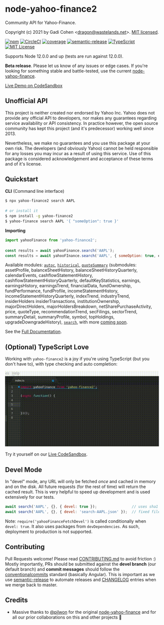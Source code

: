 # node-yahoo-finance2

Community API for Yahoo-Finance.

Copyright (c) 2021 by Gadi Cohen &lt;dragon@wastelands.net&gt;.  [MIT licensed](./LICENSE).

[![npm](https://img.shields.io/npm/v/yahoo-finance2)](https://www.npmjs.com/package/yahoo-finance2) [![CircleCI](https://img.shields.io/circleci/build/github/gadicc/node-yahoo-finance2)](https://circleci.com/gh/gadicc/node-yahoo-finance2) [![coverage](https://img.shields.io/codecov/c/github/gadicc/node-yahoo-finance2)](https://codecov.io/gh/gadicc/node-yahoo-finance2) [![semantic-release](https://img.shields.io/badge/%20%20%F0%9F%93%A6%F0%9F%9A%80-semantic--release-e10079.svg)](https://github.com/semantic-release/semantic-release) [![TypeScript](https://img.shields.io/badge/%3C%2F%3E-TypeScript-%230074c1.svg)](http://www.typescriptlang.org/) [![MIT License](https://img.shields.io/badge/license-MIT-blue.svg)](./LICENSE)

Supports Node 12.0.0 and up (tests are run against 12.0.0).

**Beta release**.  Please let us know of any issues or edge cases.
If you're looking for something stable and battle-tested, use the
current
[node-yahoo-finance](https://www.npmjs.com/package/yahoo-finance).

[Live Demo on CodeSandbox](https://codesandbox.io/s/yahoo-finance2-312x2?file=/src/index.ts)

## Unofficial API

This project is neither created nor endorsed by Yahoo Inc.  Yahoo does not
provide any official API to developers, nor makes any guarantees regarding
service availability or API consistency.  In practice however, the open
source community has kept this project (and it's predecessor) working well
since 2013.

Nevertheless, we make no guarantees and you use this package at your own risk.
The developers (and obviously Yahoo) cannot be held responsible for any losses
you may incur as a result of using this service.  Use of this package is
considered acknowledgement and acceptance of these terms and of it's license.

## Quickstart

**CLI** (Command line interface)

```bash
$ npx yahoo-finance2 search AAPL

# or install it
$ npm install -g yahoo-finance2
$ yahoo-finance search AAPL '{ "someOption": true }'
```

**Importing**

```js
import yahooFinance from 'yahoo-finance2';

const results = await yahooFinance.search('AAPL');
const results = await yahooFInance.search('AAPL', { someOption: true, etc });
```

Available modules:
[`autoc`](./docs/modules/autoc.md),
[`historical`](./docs/modules/historical.md),
[`quoteSummary`](./docs/modules/quoteSummary.md) (submodules:
assetProfile, balanceSheetHistory, balanceSheetHistoryQuarterly,
calendarEvents, cashflowStatementHistory, cashflowStatementHistoryQuarterly,
defaultKeyStatistics, earnings, earningsHistory, earningsTrend, financialData,
fundOwnership, fundPerformance, fundProfile, incomeStatementHistory,
incomeStatementHistoryQuarterly, indexTrend, industryTrend, insiderHolders
insiderTransactions, institutionOwnership, majorDirectHolders,
majorHoldersBreakdown, netSharePurchaseActivity, price, quoteType,
recommendationTrend, secFilings, sectorTrend, summaryDetail, summaryProfile,
symbol, topHoldings, upgradeDowngradeHistory),
[`search`](./docs/modules/search.md), with more
[coming soon](https://github.com/gadicc/node-yahoo-finance2/issues/8).

See the [Full Documentation](./docs/README.md).

## (Optional) TypeScript Love

Working with `yahoo-finance2` is a joy if you're using TypeScript (but you
don't have to), with type checking and auto completion:

![Types Animation](./docs/img/yf-typescript-demo.gif)

Try it yourself on our
[Live CodeSandbox](https://codesandbox.io/s/yahoo-finance2-312x2?file=/src/index.ts).

## Devel Mode

In "devel" mode, any URL will only be fetched *once* and cached in memory
and on the disk.  All future requests (for the rest of time) will return the
cached result. This is very helpful to speed up development and is used
extensively for our tests.

```js
await search('AAPL', {}, { devel: true });                // uses sha1 from URL
await search('AAPL', {}, { devel: 'search-AAPL.json' });  // fixed filename
```

Note: `require('yahooFinanceFetchDevel')` is called conditionally when
`devel: true`.  It also uses packages from `devDependencies`.  As such,
deployment to production is not supported.

## Contributing

Pull Requests welcome!  Please read [CONTRIBUTING.md](./CONTRIBUTING.md)
to avoid friction :)  Mostly importantly, PRs should be submitted against
the **devel branch** (our default branch) and **commit messages** should follow
the [conventionalcommits](https://www.conventionalcommits.org/) standard
(basically Angular).  This is important as we use
[semantic-release](https://github.com/semantic-release/semantic-release)
to automate releases and [CHANGELOG](./CHANGELOG.md) entries when we merge
back to master.

## Credits

* Massive thanks to [@pilwon](https://github.com/pilwon) for the original
[node-yahoo-finance](https://www.npmjs.com/package/yahoo-finance)
and for all our prior collaborations on this and other projects 🙏

